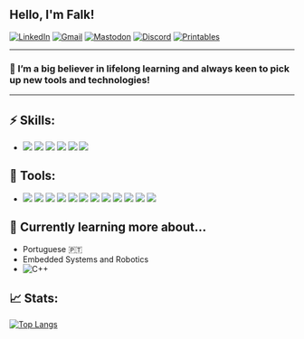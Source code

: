 ## Hello, I'm Falk!

[![LinkedIn](https://img.shields.io/badge/linkedin-%230077B5.svg?&style=for-the-badge&logo=linkedin&logoColor=white)](https://www.linkedin.com/in/falkzeh/)
[![Gmail](https://img.shields.io/badge/Gmail-D14836?style=for-the-badge&logo=gmail&logoColor=white)](mailto:falk.zeh15@gmail.com)
[![Mastodon](https://img.shields.io/badge/-MASTODON-%232B90D9?style=for-the-badge&logo=mastodon&logoColor=white)](https://techhub.social/@codiefz)
[![Discord](https://img.shields.io/badge/discord-%237289DA.svg?&style=for-the-badge&logo=discord&logoColor=white)](https://discordapp.com/users/285637726118871041/)
[![Printables](https://img.shields.io/badge/printables-FA6831.svg?&style=for-the-badge&logo=printables&logoColor=white)](https://www.printables.com/@codiefz_1240203)

---
### 🌱 I’m a big believer in lifelong learning and always keen to pick up new tools and technologies!
---
## ⚡ Skills:
* ![](https://img.shields.io/badge/Python-informational?style=flat&logo=python&logoColor=white&color=3776AB)
![](https://img.shields.io/badge/SQL-informational?style=flat&logo=PostgreSQL&logoColor=white&color=4169E1)
![](https://img.shields.io/badge/NoSQL-informational?style=flat&logo=MongoDB&logoColor=white&color=47A248)
![](https://img.shields.io/badge/Shell-informational?style=flat&logo=gnu-bash&logoColor=white&color=4EAA25)
![](https://img.shields.io/badge/Linux-informational?style=flat&logo=linux&logoColor=white&color=FCC624)
![](https://img.shields.io/badge/Git-informational?style=flat&logo=git&logoColor=white&color=F05032)

## 🔧 Tools:
* ![](https://img.shields.io/badge/AWS-informational?style=flat&logo=amazon-aws&logoColor=white&color=232F3E)
![](https://img.shields.io/badge/Snowflake-informational?style=flat&logo=snowflake&logoColor=white&color=56B9EB)
![](https://img.shields.io/badge/Airflow-informational?style=flat&logo=apache-airflow&logoColor=white&color=017CEE)
![](https://img.shields.io/badge/Prefect-informational?style=flat&logo=Prefect&logoColor=white&color=0082C9)
![](https://img.shields.io/badge/Spark-informational?style=flat&logo=apache-spark&logoColor=white&color=E25A1C)
![](https://img.shields.io/badge/Docker-informational?style=flat&logo=docker&logoColor=white&color=2496ED)
![](https://img.shields.io/badge/dbt-informational?style=flat&logo=dbt&logoColor=white&color=FF694B)
![](https://img.shields.io/badge/Streamlit-informational?style=flat&logo=streamlit&logoColor=white&color=FF4B4B)
![](https://img.shields.io/badge/Tableau-informational?style=flat&logo=Tableau&logoColor=white&color=E97627)
![](https://img.shields.io/badge/Jupyter-informational?style=flat&logo=Jupyter&logoColor=white&color=F37626)
![](https://img.shields.io/badge/Github-informational?style=flat&logo=github&logoColor=white&color=181717)
![](https://img.shields.io/badge/Gitlab-informational?style=flat&logo=gitlab&logoColor=white&color=FCA121)

## 📖 Currently learning more about...
* Portuguese 🇵🇹 
* Embedded Systems and Robotics
* ![C++](https://img.shields.io/badge/c++-%2300599C.svg?style=for-the-badge&logo=c%2B%2B&logoColor=white)

## 📈 Stats:
[![Top Langs](https://github-readme-stats.vercel.app/api/top-langs/?username=falkzeh&layout=compact&theme=dark)](https://github.com/anuraghazra/github-readme-stats)
